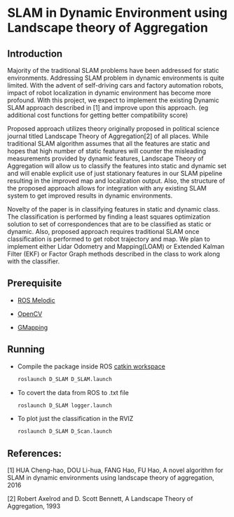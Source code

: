 # SLAM in Dynamic Environment using Landscape theory of Aggregation

## Introduction

Majority of the traditional SLAM problems have been addressed for static
environments. Addressing SLAM problem in dynamic environments is quite limited. With
the advent of self-driving cars and factory automation robots, impact of robot localization
in dynamic environment has become more profound. With this project, we expect to
implement the existing Dynamic SLAM approach described in [1] and improve upon this
approach. (eg additional cost functions for getting better compatibility score)

Proposed approach utilizes theory originally proposed in political science journal
titled Landscape Theory of Aggregation[2] of all places. While traditional SLAM
algorithm assumes that all the features are static and hopes that high number of static
features will counter the misleading measurements provided by dynamic features,
Landscape Theory of Aggregation will allow us to classify the features into static and
dynamic set and will enable explicit use of just stationary features in our SLAM pipeline
resulting in the improved map and localization output. Also, the structure of the
proposed approach allows for integration with any existing SLAM system to get
improved results in dynamic environments.

Novelty of the paper is in classifying features in static and dynamic class. The
classification is performed by finding a least squares optimization solution to set of
correspondences that are to be classified as static or dynamic. Also, proposed
approach requires traditional SLAM once classification is performed to get robot
trajectory and map. We plan to implement either Lidar Odometry and Mapping(LOAM)
or Extended Kalman Filter (EKF) or Factor Graph methods described in the class to
work along with the classifier.

## Prerequisite

- [ROS Melodic](http://wiki.ros.org/melodic)

- [OpenCV](https://opencv.org/)

- [GMapping](http://wiki.ros.org/gmapping)

## Running

- Compile the package inside ROS [catkin workspace](http://wiki.ros.org/catkin/Tutorials/create_a_workspace)
  
  ```bash
  roslaunch D_SLAM D_SLAM.launch
  ```

- To covert the data from ROS to .txt file
  
  ```bash
  roslaunch D_SLAM logger.launch
  ```

- To plot just the classification in the RVIZ
  
  ```bash
  roslaunch D_SLAM D_Scan.launch
  ```

## References:

[1] ​HUA Cheng-hao, DOU Li-hua, FANG Hao, FU Hao, A novel algorithm for SLAM in
dynamic environments using landscape theory of aggregation, 2016

[2] ​Robert Axelrod and D. Scott Bennett, A Landscape Theory of Aggregation, 1993
